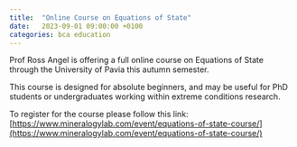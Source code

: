```yaml
---
title:  "Online Course on Equations of State"
date:   2023-09-01 09:00:00 +0100
categories: bca education 
---
```


Prof Ross Angel is offering a full online course on Equations of State through the University of Pavia this autumn semester. 

This course is designed for absolute beginners, and may be useful for PhD students or undergraduates working within extreme conditions research. 

To register for the course please follow this link: [https://www.mineralogylab.com/event/equations-of-state-course/](https://www.mineralogylab.com/event/equations-of-state-course/)
